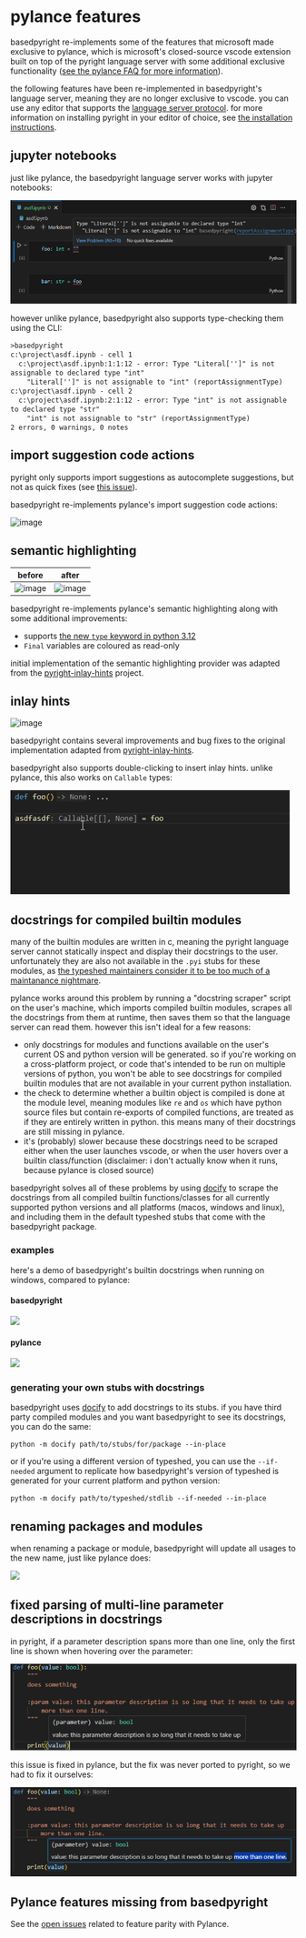 # pylance features

basedpyright re-implements some of the features that microsoft made exclusive to pylance, which is microsoft's closed-source vscode extension built on top of the pyright language server with some additional exclusive functionality ([see the pylance FAQ for more information](https://github.com/microsoft/pylance-release/blob/main/FAQ.md#what-features-are-in-pylance-but-not-in-pyright-what-is-the-difference-exactly)).

the following features have been re-implemented in basedpyright's language server, meaning they are no longer exclusive to vscode. you can use any editor that supports the [language server protocol](https://microsoft.github.io/language-server-protocol/). for more information on installing pyright in your editor of choice, see [the installation instructions](../installation/ides.md).

## jupyter notebooks

just like pylance, the basedpyright language server works with jupyter notebooks:

![](jupyter.png)

however unlike pylance, basedpyright also supports type-checking them using the CLI:

```
>basedpyright
c:\project\asdf.ipynb - cell 1
  c:\project\asdf.ipynb:1:1:12 - error: Type "Literal['']" is not assignable to declared type "int"
    "Literal['']" is not assignable to "int" (reportAssignmentType)
c:\project\asdf.ipynb - cell 2
  c:\project\asdf.ipynb:2:1:12 - error: Type "int" is not assignable to declared type "str"
    "int" is not assignable to "str" (reportAssignmentType)
2 errors, 0 warnings, 0 notes
```

## import suggestion code actions

pyright only supports import suggestions as autocomplete suggestions, but not as quick fixes (see [this issue](https://github.com/microsoft/pyright/issues/4263#issuecomment-1333987645)).

basedpyright re-implements pylance's import suggestion code actions:

![image](https://github.com/DetachHead/basedpyright/assets/57028336/a3e8a506-5682-4230-a43c-e815c84889c0)

## semantic highlighting

| before                                                                                                    | after                                                                                                     |
| --------------------------------------------------------------------------------------------------------- | --------------------------------------------------------------------------------------------------------- |
| ![image](https://github.com/DetachHead/basedpyright/assets/57028336/f2977463-b828-470e-8094-ca437a312350) | ![image](https://github.com/DetachHead/basedpyright/assets/57028336/e2c7999e-28c0-4a4c-b975-f63575ec3404) |

basedpyright re-implements pylance's semantic highlighting along with some additional improvements:

-   supports [the new `type` keyword in python 3.12](https://peps.python.org/pep-0695/)
-   `Final` variables are coloured as read-only

initial implementation of the semantic highlighting provider was adapted from the [pyright-inlay-hints](https://github.com/jbradaric/pyright-inlay-hints) project.

## inlay hints

![image](https://github.com/DetachHead/basedpyright/assets/57028336/41ed93e8-04e2-4163-a1be-c9ec8f3d90df)

basedpyright contains several improvements and bug fixes to the original implementation adapted from [pyright-inlay-hints](https://github.com/jbradaric/pyright-inlay-hints).

basedpyright also supports double-clicking to insert inlay hints. unlike pylance, this also works on `Callable` types:

![](./double-click-inlay-hint.gif)

## docstrings for compiled builtin modules

many of the builtin modules are written in c, meaning the pyright language server cannot statically inspect and display their docstrings to the user. unfortunately they are also not available in the `.pyi` stubs for these modules, as [the typeshed maintainers consider it to be too much of a maintanance nightmare](https://github.com/python/typeshed/issues/4881#issuecomment-1275775973).

pylance works around this problem by running a "docstring scraper" script on the user's machine, which imports compiled builtin modules, scrapes all the docstrings from them at runtime, then saves them so that the language server can read them. however this isn't ideal for a few reasons:

-   only docstrings for modules and functions available on the user's current OS and python version will be generated. so if you're working on a cross-platform project, or code that's intended to be run on multiple versions of python, you won't be able to see docstrings for compiled builtin modules that are not available in your current python installation.
-   the check to determine whether a builtin object is compiled is done at the module level, meaning modules like `re` and `os` which have python source files but contain re-exports of compiled functions, are treated as if they are entirely written in python. this means many of their docstrings are still missing in pylance.
-   it's (probably) slower because these docstrings need to be scraped either when the user launches vscode, or when the user hovers over a builtin class/function (disclaimer: i don't actually know when it runs, because pylance is closed source)

basedpyright solves all of these problems by using [docify](https://github.com/AThePeanut4/docify) to scrape the docstrings from all compiled builtin functions/classes for all currently supported python versions and all platforms (macos, windows and linux), and including them in the default typeshed stubs that come with the basedpyright package.

### examples

here's a demo of basedpyright's builtin docstrings when running on windows, compared to pylance:

#### basedpyright

![](https://github.com/DetachHead/basedpyright/assets/57028336/df4f4916-4b5e-4367-bd88-4ddadf283780)

#### pylance

![](https://github.com/DetachHead/basedpyright/assets/57028336/15a38478-8405-419c-a6e1-3c0801808896)

### generating your own stubs with docstrings

basedpyright uses [docify](https://github.com/AThePeanut4/docify) to add docstrings to its stubs. if you have third party compiled modules and you want basedpyright to see its docstrings, you can do the same:

```
python -m docify path/to/stubs/for/package --in-place
```

or if you're using a different version of typeshed, you can use the `--if-needed` argument to replicate how basedpyright's version of typeshed is generated for your current platform and python version:

```
python -m docify path/to/typeshed/stdlib --if-needed --in-place
```

## renaming packages and modules

when renaming a package or module, basedpyright will update all usages to the new name, just like pylance does:

![](https://github.com/user-attachments/assets/6207fe90-027a-4227-a1ed-d2c4406ad38c)

## fixed parsing of multi-line parameter descriptions in docstrings

in pyright, if a parameter description spans more than one line, only the first line is shown when hovering over the parameter:

![alt text](./broken-docstring-parameter-descriptions.png)

this issue is fixed in pylance, but the fix was never ported to pyright, so we had to fix it ourselves:

![](./fixed-docstring-parameter-descriptions.png)

## Pylance features missing from basedpyright

See the [open issues](https://github.com/DetachHead/basedpyright/issues?q=is:issue+is:open+pylance+label:%22pylance+parity%22) related to feature parity with Pylance.
